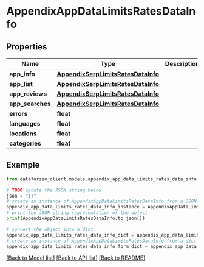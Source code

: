 # AppendixAppDataLimitsRatesDataInfo


## Properties

Name | Type | Description | Notes
------------ | ------------- | ------------- | -------------
**app_info** | [**AppendixSerpLimitsRatesDataInfo**](AppendixSerpLimitsRatesDataInfo.md) |  | [optional] 
**app_list** | [**AppendixSerpLimitsRatesDataInfo**](AppendixSerpLimitsRatesDataInfo.md) |  | [optional] 
**app_reviews** | [**AppendixSerpLimitsRatesDataInfo**](AppendixSerpLimitsRatesDataInfo.md) |  | [optional] 
**app_searches** | [**AppendixSerpLimitsRatesDataInfo**](AppendixSerpLimitsRatesDataInfo.md) |  | [optional] 
**errors** | **float** |  | [optional] 
**languages** | **float** |  | [optional] 
**locations** | **float** |  | [optional] 
**categories** | **float** |  | [optional] 

## Example

```python
from dataforseo_client.models.appendix_app_data_limits_rates_data_info import AppendixAppDataLimitsRatesDataInfo

# TODO update the JSON string below
json = "{}"
# create an instance of AppendixAppDataLimitsRatesDataInfo from a JSON string
appendix_app_data_limits_rates_data_info_instance = AppendixAppDataLimitsRatesDataInfo.from_json(json)
# print the JSON string representation of the object
print(AppendixAppDataLimitsRatesDataInfo.to_json())

# convert the object into a dict
appendix_app_data_limits_rates_data_info_dict = appendix_app_data_limits_rates_data_info_instance.to_dict()
# create an instance of AppendixAppDataLimitsRatesDataInfo from a dict
appendix_app_data_limits_rates_data_info_form_dict = appendix_app_data_limits_rates_data_info.from_dict(appendix_app_data_limits_rates_data_info_dict)
```
[[Back to Model list]](../README.md#documentation-for-models) [[Back to API list]](../README.md#documentation-for-api-endpoints) [[Back to README]](../README.md)


